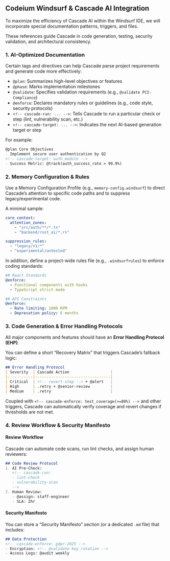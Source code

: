 
## Codeium Windsurf & Cascade AI Integration

To maximize the efficiency of Cascade AI within the Windsurf IDE, we will incorporate special documentation patterns, triggers, and files. 

These references guide Cascade in code generation, testing, security validation, and architectural consistency.


### 1. AI-Optimized Documentation
Certain tags and directives can help Cascade parse project requirements and generate code more effectively:

- `@plan`: Summarizes high-level objectives or features
- `@phase`: Marks implementation milestones
- `@validate`: Specifies validation requirements (e.g., `@validate PCI-Compliance`)
- `@enforce`: Declares mandatory rules or guidelines (e.g., code style, security protocols)
- `<!-- cascade-run: ... -->`: Tells Cascade to run a particular check or step (lint, vulnerability scan, etc.)
- `<!-- cascade-target: ... -->`: Indicates the next AI-based generation target or step


For example:
``` md
@plan Core Objectives
- Implement secure user authentication by Q2
<!-- cascade-target: auth_module -->
- Success Metric: @track(auth_success_rate > 99.9%)
```

### 2. Memory Configuration & Rules
Use a Memory Configuration Profile (e.g., `memory-config.windsurf`) to direct Cascade’s attention to specific code paths and to suppress legacy/experimental code. 

A minimal sample:
``` yaml
core_context:
  attention_zones:
    - "src/auth/**/*.ts"
    - "backend/rust_ai/*.rs"

suppression_rules:
  - "legacy/v1/*"
  - "experimental/untested"
```

In addition, define a project-wide rules file (e.g., `.windsurfrules`) to enforce coding standards:
``` yaml
## React Standards
@enforce:
  - Functional components with hooks
  - TypeScript strict mode

## API Constraints
@enforce:
  - Rate limiting: 1000 RPM
  - Deprecation policy: 6 months
```

### 3. Code Generation & Error Handling Protocols
All major components and features should have an **Error Handling Protocol (EHP)**. 

You can define a short “Recovery Matrix” that triggers Cascade’s fallback logic:
``` markdown
## Error Handling Protocol
| Severity  | Cascade Action                  |
|-----------|---------------------------------|
| Critical  | <!-- revert-step --> + @alert   |
| High      | .retry + @senior-review         |
| Medium    | .retry                          |
```

Coupled with `<!-- cascade-enforce: test_coverage(>=80%) -->` and other triggers, Cascade can automatically verify coverage and revert changes if thresholds are not met.

### 4. Review Workflow & Security Manifesto

#### Review Workflow
Cascade can automate code scans, run lint checks, and assign human reviewers:
``` markdown
## Code Review Protocol
1. AI Pre-Check:
   <!-- cascade-run:
   - lint-check
   - vulnerability-scan
   -->
2. Human Review:
   - @assign: staff-engineer
   - SLA: 2hr
```

#### Security Manifesto
You can store a “Security Manifesto” section (or a dedicated `.md` file) that includes:
``` markdown
## Data Protection
<!-- cascade-enforce: gdpr-2025 -->
- Encryption: <!-- @validate key_rotation -->
- Access Logs: @audit weekly
```
